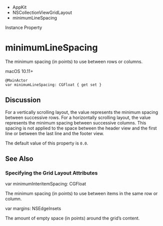 

- AppKit
- NSCollectionViewGridLayout
-  minimumLineSpacing 

Instance Property

# minimumLineSpacing

The minimum spacing (in points) to use between rows or columns.

macOS 10.11+

``` source
@MainActor
var minimumLineSpacing: CGFloat { get set }
```

## Discussion

For a vertically scrolling layout, the value represents the minimum spacing between successive rows. For a horizontally scrolling layout, the value represents the minimum spacing between successive columns. This spacing is not applied to the space between the header view and the first line or between the last line and the footer view.

The default value of this property is `0.0`.

## See Also

### Specifying the Grid Layout Attributes

var minimumInteritemSpacing: CGFloat

The minimum spacing (in points) to use between items in the same row or column.

var margins: NSEdgeInsets

The amount of empty space (in points) around the grid’s content.

